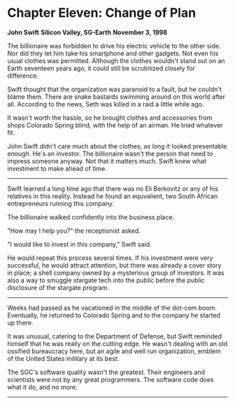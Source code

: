 # Chapter Eleven: Change of Plan

**John Swift**
**Silicon Valley, SG-Earth**
**November 3, 1998**

The billionaire was forbidden to drive his electric vehicle to the other side. Nor did they let him take his smartphone and other gadgets. Not even his usual clothes was permitted. Although the clothes wouldn't stand out on an Earth seventeen years ago, it could still be scrutinized closely for difference.

Swift thought that the organization was paranoid to a fault, but he couldn't blame them. There are snake bastards swimming around on this world after all. According to the news, Seth was killed in a raid a little while ago.

It wasn't worth the hassle, so he brought clothes and accessories from shops Colorado Spring blind, with the help of an airman. He tried whatever fit.

John Swift didn't care much about the clothes, as long it looked presentable enough. He's an investor. The billionaire wasn't the person that need to impress someone anyway. Not that it matters much. Swift knew what investment to make ahead of time.

***

Swift learned a long time ago that there was no Eli Berkovitz or any of his relatives in this reality. Instead he found an equvalient, two South African entrepreneurs running this company.

The billionaire walked confidently into the business place.

"How may I help you?" the receptionist asked.

"I would like to invest in this company," Swift said.

He would repeat this process several times. If his investment were very successful, he would attract attention, but there was already a cover story in place; a shell company owned by a mysterious group of investors. It was also a way to smuggle stargate tech into the public before the public disclosure of the stargate program.

***

Weeks had passed as he vacationed in the middle of the dot-com boom. Eventually, he returned to Colorado Spring and to the company he started up there.

It was unusual, catering to the Department of Defense, but Swift reminded himself that he was really on the cutting edge. He wasn't dealing with an old ossified bureaucracy here, but an agile and well run organization, emblem of the United States military at its best.

The SGC's software quality wasn't the greatest. Their engineers and scientists were not by any great programmers. The software code does what it do, and no more.

***
